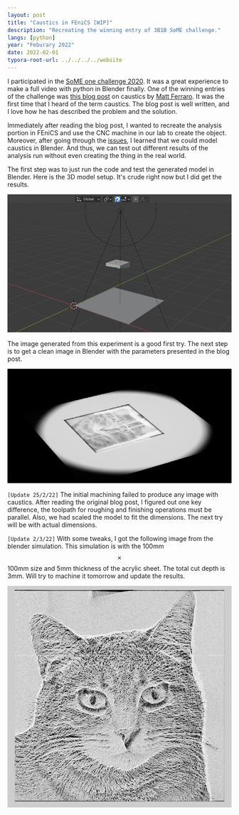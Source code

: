 ```yaml
---
layout: post
title: "Caustics in FEniCS [WIP]"
description: "Recreating the winning entry of 3B1B SoME challenge."
langs: [python]
year: "Feburary 2022"
date: 2022-02-01
typora-root-url: ../../../../website
---
```


I participated in the [SoME one challenge 2020](https://www.youtube.com/watch?v=v_DqwOVr3Vw&feature=emb_title). It was a great experience to make a full video with python in Blender finally. One of the winning entries of the challenge was [this blog post](https://mattferraro.dev/posts/caustics-engineering) on caustics by [Matt Ferraro](). It was the first time that I heard of the term caustics. The blog post is well written, and I love how he has described the problem and the solution. 

Immediately after reading the blog post, I wanted to recreate the analysis portion in FEniCS and use the CNC machine in our lab to create the object. Moreover, after going through the [issues](https://github.com/MattFerraro/causticsEngineering/issues/10), I learned that we could model caustics in Blender. And thus, we can test out different results of the analysis run without even creating the thing in the real world.

The first step was to just run the code and test the generated model in Blender. Here is the 3D model setup. It's crude right now but I did get the results.

![image-20220217234453361](/assets/images/image-20220217234453361.png)

The image generated from this experiment is a good first try. The next step is to get a clean image in Blender with the parameters presented in the blog post.

![image-20220218000257522](/assets/images/image-20220218000257522.png)

`[Update 25/2/22]` The initial machining failed to produce any image with caustics. After reading the original blog post, I figured out one key difference, the toolpath for roughing and finishing operations must be parallel. Also, we had scaled the model to fit the dimensions. The next try will be with actual dimensions.

`[Update 2/3/22]` With some tweaks, I got the following image from the blender simulation. This simulation is with the 100mm $$\times$$ 100mm size and 5mm thickness of the acrylic sheet. The total cut depth is 3mm. Will try to machine it tomorrow and update the results.

![image-20220302214214166](/assets/images/image-20220302214214166.png)